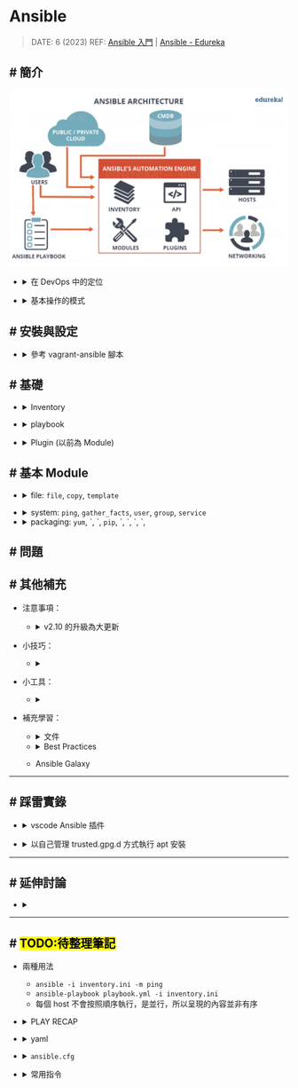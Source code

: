 ##### <!-- 收起 -->

<!----------- ref start ----------->

[vagrant-ansible 腳本]: ../../Vagrant/src/code/sample07-ansible/README.md
[Ansible Doc]: https://docs.ansible.com/ansible/latest/
[YAML Doc]: https://yaml.org/
[Index of all Modules]: https://docs.ansible.com/ansible/latest/collections/index_module.html
[Ansible Collections]: https://github.com/ansible-collections
[Ansible-lint is not available. Kindly check the path or disable validation using ansible-lint]: https://github.com/ansible/vscode-ansible/issues/763
[Ansible 入門]: https://www.youtube.com/playlist?list=PLfQqWeOCIH4BDoRx8lpXXl4hqSD4GSDU5
[官方 Best Practices]: https://docs.ansible.com/ansible/latest/tips_tricks/ansible_tips_tricks.html
[Understanding variable precedence]: https://docs.ansible.com/ansible/latest/playbook_guide/playbooks_variables.html#understanding-variable-precedence
[Ansible - Edureka]: https://www.edureka.co/blog/what-is-ansible
[How can I manage keyring files in trusted.gpg.d with ansible playbook since apt-key is deprecated?]: https://stackoverflow.com/q/71585303/13108209

<!------------ ref end ------------>

# Ansible

> DATE: 6 (2023)
> REF: [Ansible 入門] | [Ansible - Edureka]

## # 簡介

![ansible_architecture](../src/image/ansible_architecture.png)

<!-- DevOps 定位 -->

- <details close>
  <summary>在 DevOps 中的定位</summary>

  - 部署＆持續管理的工具

  ![ansible_in_devops](../src/image/ansible_in_devops.png)

  </details>

<!-- Operation of Ansible -->

- <details close>
  <summary>基本操作的模式</summary>

  - 一台管理者依照 Inventory & playbook 配置，透過 ssh 去管理所有機器

  ![operation_of_ansible](../src/image/operation_of_ansible.png)

  </details>

## # 安裝與設定

<!-- 已製作成 vagrant-ansible 腳本 -->

- <details close>
  <summary>參考 vagrant-ansible 腳本</summary>

  - 相關設定已製作成 [vagrant-ansible 腳本]，在 vagrant 啟動時直接安裝設定完成，可參考其中細節

    - 安裝 ansible
    - 在 `/etc/hosts` 中設定 ip:name 配對
    - 設定使用 ssh key 連線
      - 生成 ssh key
      - 傳送公鑰給其他 node
      - 在 `~/.ssh/config` 中設定連線所需私鑰
      - 關閉 node 密碼登入功能

  </details>

## # 基礎

<!-- Inventory -->

- <details close>
  <summary>Inventory</summary>

  - 設定每台主機的資訊
  - 固定名稱資料夾

    - `group_vars`

      - 只對放 inventory.ini 中 group 名稱有效
      - EX. `all.yml`, `web.yml`

    - `host_vars`

      - 只對放 inventory.ini 中 host 名稱有效
      - EX. `ansible-node1.yml`

    - 註：
      - 名稱、相對位置固定不能錯
      - 資料夾內檔案名稱參照 inventory.ini 中的命名 (.yml)
      - 優先順序：範圍越小越優先 (EX. host > group > all) (REF: [Understanding variable precedence])

  </details>

<!-- playbook -->

- <details close>
  <summary>playbook</summary>

  - 設定每台主機要執行的 Task
  - 主要構成

    - hosts
    - remote_user
    - tasks
      - name
      - plugin (module)

  - 基本用法

    - `vars`

      - 優先順序： vars_files 後者 > vars_files 前者 > vars

    - `loop`

      - `{{ item }}`：為關鍵字，代表該次 loop 到的變數
      - `with_items`、`with_nested`..etc 建議轉移成使用 `loop`+`query`
      - > In most cases, loops work best with the loop keyword instead of with_X style loops. The loop syntax is usually best expressed using filters instead of more complex use of query or lookup.
      - EX. `with_nested` --> `loop: "{{ query('nested', list_1, list_2, list_3) }}"`
      - query 已經包含 `wantlist=True`

    - `when`

      - 預設為 and
      - 需要 or，則要寫 `or`

        ```yml
        # EX. and
        when:
          - condition1
          - condition2

        # EX. or
        when: (condition1) or (condition2)
        ```

  </details>

<!-- Plugin (以前為 Module) -->

- <details close>
  <summary>Plugin (以前為 Module)</summary>

  - Task 的執行內容
  - 現在 Module 被分類為一種 Plugin，主要是用在 VM 上執行的 Task
  - 可在 [Index of all Modules] 查詢 TODO:

  </details>

## # 基本 Module

<!-- file: `file`, `copy`, `template` -->

- <details close>
  <summary>file: <code>file</code>, <code>copy</code>, <code>template</code></summary>

  - copy

    - 不會直接創建 folder
    - `backup`：被覆蓋的檔案都會保留紀錄

  - template

    - 需用 `Jinja` 寫 (`.j2`)
    - 可以製作 template 依照 host_vars 的變數帶入生成各自 host 的 file

  - 注意

    - `become_method: ansible.builtin.sudo` 只是指定方法，依然需要搭配 `become: true` 才能使用
    - `File permissions unset or incorrect.`：需要設定 mode
    - 若沒指定 owner，則因為使用 sudo，都會變成 root
    - directory 記得開 x 權限

  </details>

<!-- system: `ping`, `gather_facts`, `user`, `group`, `service` -->

- <details close>
  <summary>system: <code>ping</code>, <code>gather_facts</code>, <code>user</code>, <code>group</code>, <code>service</code></summary>

  - gather_facts

    - 預設 true
    - 開啟後，可以用 `debug` 印出相關變數 (可利用 `ansible all -m gather_facts` 看有哪些變數)

  - user

    - `present`

      - 自動建立 `/home/user/`

    - `absent`

      - `remove` 將 `/home/user/` 刪除

    - `password`

      - 必須是經過 hash 處理
      - 可用 `password_hash('sha512')` 處理，可能需另外安裝 `passlib`
      - 按往例會放在 env 等，不會放在 code

  - group

    - `present`、`absent`

  </details>

- <details close>
  <summary>packaging: <code>yum</code>, `, `, <code>pip</code>, `, `, `, `,</summary>

  </details>

## # 問題

## # 其他補充

- 注意事項：

  <!-- v2.10 的升級為大更新 -->

  - <details close>
    <summary>v2.10 的升級為大更新</summary>

    - Module 被拆分出來到不同 repo，只剩下常用的主要功能在主要 repo 中
    - 剩下的被歸類為 Plugin，由第三方開發維護，被放在 [Ansible Collections]
    - v2.9 的寫法會在執行時被自動對照轉換為新的，依然可以執行

      - EX. `mysql_user` --> `community.mysql.mysql_user`
      - 有趣的是，用 v2.10 語法，在 v2.9.27 軟體也能執行

    - 更新必須刪除舊版本重新安裝，不可直接升級
    - Ansible Collections 有些會隨安裝 Ansible 一起安裝，有些需另外安裝 `ansible-galaxy collection install [COLLECTIONS]`

    </details>

- 小技巧：

  - <details close>
    <summary></summary>

    </details>

- 小工具：

  - <details close>
    <summary></summary>

    </details>

- 補充學習：

  <!-- 文件 -->

  - <details close>
    <summary>文件</summary>

    - [Ansible Doc]
    - [YAML Doc]

    </details>

  <!-- Best Practices -->

  - <details close>
    <summary>Best Practices</summary>

    - [官方 Best Practices]

    </details>

  - Ansible Galaxy

---

## # 踩雷實錄

<!-- vscode Ansible 插件 -->

- <details close>
  <summary>vscode Ansible 插件</summary>

  - 安裝 vscode Ansible 插件後，還得自行安裝 Ansible-lint，否則報錯 [Ansible-lint is not available. Kindly check the path or disable validation using ansible-lint]

  </details>

<!-- 以自己管理 trusted.gpg.d 方式執行 apt 安裝 -->

- <details close>
  <summary>以自己管理 trusted.gpg.d 方式執行 apt 安裝</summary>

  - 指定 apt repo 時不能用 `ansible_architecture` 變數。這會顯示如 x86_64 形式，而不是所需要的 amd64
  - GPG keys 格式：

    - 透過 curl 下載下來的 GPG key 是 ASCII 格式
    - apt will not accept ASCII GPG keys saved with .gpg extension
    - 而 ansible 找不到提供 `--dearmor` 方法，將 ASCII 轉為 binary (只想到可直接用 command 寫)
    - 並非只能用 `.gpg` 的 GPG key，`.asc` 也能用 (直接將輸出設為 .asc 格式即可)

  - REF: [How can I manage keyring files in trusted.gpg.d with ansible playbook since apt-key is deprecated?]

  </details>

---

## # 延伸討論

- <details close>
  <summary></summary>

  </details>

---

## # <mark>TODO:待整理筆記</mark>

- 兩種用法

  - `ansible -i inventory.ini -m ping`
  - `ansible-playbook playbook.yml -i inventory.ini`
  - 每個 host 不會按照順序執行，是並行，所以呈現的內容並非有序

<!-- PLAY RECAP TODO: -->

- <details close>
  <summary>PLAY RECAP</summary>

  - ok：執行成功，沒變動
  - changed：執行成功，有變動
  - unreachable
  - failed：執行失敗
  - skipped
  - rescued
  - ignored

  </details>

<!-- yaml -->

- <details close>
  <summary>yaml</summary>

  - 記得冒號後要空格
  - 三種格式：

    - key-value
    - list

      ```yml
      # 等同於 JSON： ["a", "b", "c"]

      - a
      - b
      - b
      ```

    - dictionary

      ```yml
      # 等同於 JSON： "dic": {"a": 1, "b": 2, "c": 3}

      dic:
        aa: 1
        bb: 2
        cc: 3
      ```

  </details>

<!-- ansible.cfg -->

- <details close>
  <summary><code>ansible.cfg</code></summary>

  - 設定 config
  - 優先順序，由上往下開始查詢，找到即使用該檔案

    - 設定在環境變數 ANSIBLE_CONFIG 的位置 (`export ANSIBLE_CONFIG=xxx/xxx/ansible.cfg`)
    - 當前 shell 所在位置 (`./ansible.cfg`)
    - home (`~/.ansible.cfg`)
    - `/etc/ansible/ansible.cfg`

  - <mark>TODO:</mark> 再研究哪些內容適合放在哪裡

  </details>

<!-- 常用指令 -->

- <details close>
  <summary>常用指令</summary>

  - 加上 `-vv`, `-vvv`, `-vvvv` 可以印出 debug 資訊
  - `--tree` 將輸出指定到 folder 中保存

    - EX. `ansible all -m gather_facts --tree ./facts`：將 gather_facts 內容輸出到 `./facts/` 中保存

  -

  </details>
